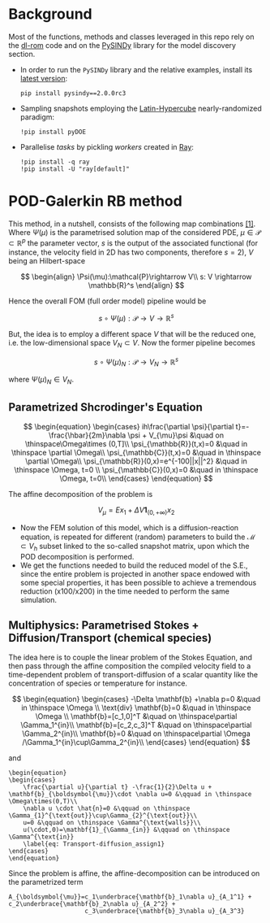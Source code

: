 # Background
Most of the functions, methods and classes leveraged in this repo rely on the [dl-rom](https://github.com/NicolaRFranco/dlroms) code and on the [PySINDy](https://github.com/dynamicslab/pysindy) library for the model discovery section.

+ In order to run the ```PySINDy``` library and the relative examples, install its [latest version](https://pypi.org/project/pysindy/):
  ```
  pip install pysindy==2.0.0rc3
  ```
+ Sampling snapshots employing the [Latin-Hypercube](https://pythonhosted.org/pyDOE/randomized.html) nearly-randomized paradigm:
  ```
  !pip install pyDOE
  ```
+ Parallelise *tasks* by pickling *workers* created in [Ray](https://docs.ray.io/en/latest/index.html):
  ```
  !pip install -q ray
  !pip install -U "ray[default]"
  ```
# POD-Galerkin RB method
This method, in a nutshell, consists of the following map combinations [[1]](https://arxiv.org/abs/1511.02021). Where $\Psi(\mu)$ is the parametrised solution map of the considered PDE, $\mu \in \mathcal{P} \subset \mathbb{R}^p$ the parameter vector, $s$ is the output of the associated functional (for instance, the velocity field in 2D has two components, therefore $s=2$), $V$ being an Hilbert-space

$$
\begin{align}
\Psi(\mu):\mathcal{P}\rightarrow V\\
s: V \rightarrow \mathbb{R}^s
\end{align}
$$

Hence the overall FOM (full order model) pipeline would be

$$s\circ \Psi(\mu): \mathcal{P}\rightarrow V \rightarrow \mathbb{R}^s$$

But, the idea is to employ a different space $V$ that will be the reduced one, i.e. the low-dimensional space $V_N \subset V$. Now the former pipeline becomes

$$s \circ \Psi(\mu)_N : \mathcal{P} \rightarrow V_N \rightarrow \mathbb{R}^s $$

where $\Psi(\mu)_N \in V_N$.
## Parametrized Shcrodinger's Equation
$$
\begin{equation}
    \begin{cases}
    ih\frac{\partial \psi}{\partial t}=-\frac{\hbar}{2m}\nabla \psi + V_{\mu}\psi &\quad on \thinspace\Omega\times (0,T]\\
    \psi_{\mathbb{R}}(t,x)=0 &\quad in \thinspace \partial \Omega\\
    \psi_{\mathbb{C}}(t,x)=0 &\quad in \thinspace \partial \Omega\\
    \psi_{\mathbb{R}}(0,x)=e^{-100||x||^2} &\quad in \thinspace \Omega, t=0 \\
    \psi_{\mathbb{C}}(0,x)=0 &\quad in \thinspace \Omega, t=0\\
\end{cases}
\end{equation}
$$

The affine decomposition of the problem is

$$  V_{\mu} =Ex_1+\Delta V \mathbf{1}_{(0,+\infty)}x_2 $$
+ Now the FEM solution of this model, which is a diffusion-reaction equation, is repeated for different (random) parameters to build the $\mathcal{M}\subset V_h$ subset linked to the
   so-called snapshot matrix, upon which the POD decomposition is performed.
+ We get the functions needed to build the reduced model of the S.E.,  since the entire problem is projected in another space endowed with some special properties, it has been
  possible to achieve a tremendous reduction (x100/x200) in the time needed to perform the same simulation.

## Multiphysics: Parametrised Stokes + Diffusion/Transport (chemical species)
The idea here is to couple the linear problem of the Stokes Equation, and then pass through the affine composition the compiled velocity field to a time-dependent problem of transport-diffusion of a scalar quantity like the concentration of species or temperature for instance.

$$
\begin{equation}
    \begin{cases}
        -\Delta \mathbf{b} +\nabla p=0 &\quad in \thinspace \Omega \\
        \text{div} \mathbf{b}=0  &\quad in \thinspace \Omega \\
        \mathbf{b}=[c_1,0]^T  &\quad on \thinspace\partial \Gamma_1^{in}\\
        \mathbf{b}=[c_2,c_3]^T &\quad on \thinspace\partial \Gamma_2^{in}\\
        \mathbf{b}=0 &\quad on \thinspace\partial \Omega /\Gamma_1^{in}\cup\Gamma_2^{in}\\
    \end{cases} 
\end{equation}
$$

and

```
\begin{equation}
\begin{cases}
    \frac{\partial u}{\partial t} -\frac{1}{2}\Delta u + \mathbf{b}_{\boldsymbol{\mu}}\cdot \nabla u=0 &\qquad in \thinspace \Omega\times(0,T)\\
    \nabla u \cdot \hat{n}=0 &\qquad on \thinspace \Gamma_{1}^{\text{out}}\cup\Gamma_{2}^{\text{out}}\\
    u=0 &\qquad on \thinspace \Gamma^{\text{walls}}\\
    u(\cdot,0)=\mathbf{1}_{\Gamma_{in}} &\qquad on \thinspace \Gamma^{\text{in}}
    \label{eq: Transport-diffusion_assign1}
\end{cases}
\end{equation}
```

Since the problem is affine, the affine-decomposition can be introduced on the parametrized term
```
A_{\boldsymbol{\mu}}=c_1\underbrace{\mathbf{b}_1\nabla u}_{A_1^1} + c_2\underbrace{\mathbf{b}_2\nabla u}_{A_2^2} +
                     c_3\underbrace{\mathbf{b}_3\nabla u}_{A_3^3}
```
